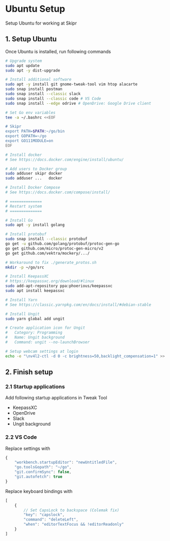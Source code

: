 # Ubuntu Setup
Setup Ubuntu for working at Skipr

## 1. Setup Ubuntu
Once Ubuntu is installed, run following commands
```bash
# Upgrade system
sudo apt update
sudo apt -y dist-upgrade

# Install additional software
sudo apt -y install git gnome-tweak-tool vim htop alacarte
sudo snap install postman
sudo snap install --classic slack
sudo snap install --classic code # VS Code
sudo snap install --edge odrive # OpenDrive: Google Drive client

# Set Go env variables
tee -a ~/.bashrc <<EOF

# Skipr
export PATH=$PATH:~/go/bin
export GOPATH=~/go
export GO111MODULE=on
EOF

# Install docker
# See https://docs.docker.com/engine/install/ubuntu/

# Add users to Docker group
sudo adduser skipr docker
sudo adduser ...   docker

# Install Docker Compose
# See https://docs.docker.com/compose/install/

# ==============
# Restart system
# ==============

# Install Go
sudo apt -y install golang

# Install protobuf
sudo snap install --classic protobuf
go get -u github.com/golang/protobuf/protoc-gen-go
go get github.com/micro/protoc-gen-micro/v2
go get github.com/vektra/mockery/.../

# Workaround to fix ./generate_protos.sh
mkdir -p ~/go/src

# Install KeepassXC
# https://keepassxc.org/download/#linux
sudo add-apt-repository ppa:phoerious/keepassxc
sudo apt install keepassxc

# Install Yarn
# See https://classic.yarnpkg.com/en/docs/install/#debian-stable

# Install Ungit
sudo yarn global add ungit

# Create application icon for Ungit
#   Category: Programming
#   Name: Ungit background
#   Command: ungit --no-launchBrowser

# Setup webcam settings at login
echo -e "\nv4l2-ctl -d 0 -c brightness=50,backlight_compensation=1" >> ~/.profile
```

## 2. Finish setup
### 2.1 Startup applications
Add following startup applications in Tweak Tool
- KeepassXC
- OpenDrive
- Slack
- Ungit background

### 2.2 VS Code
Replace settings with
```js
{
    "workbench.startupEditor": "newUntitledFile",
    "go.toolsGopath": "~/go",
    "git.confirmSync": false,
    "git.autofetch": true
}
```

Replace keyboard bindings with
```js
[
    {
        // Set CapsLock to backspace (Colemak fix)
        "key": "capslock",
        "command": "deleteLeft",
        "when": "editorTextFocus && !editorReadonly"
    }
]
```
